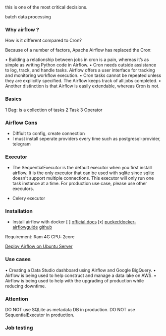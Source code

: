 this is one of the most critical decisions.
 
batch data processing

### Why airflow ?

How is it different compared to Cron?

Because of a number of factors, Apache Airflow has replaced the Cron:

• Building a relationship between jobs in cron is a pain, whereas it’s as simple as
  writing Python code in Airflow.
• Cron needs outside assistance to log, track, and handle tasks. Airflow offers a user
interface for tracking and monitoring workflow execution.
• Cron tasks cannot be repeated unless they are explicitly specified. The Airflow keeps
track of all jobs completed.
• Another distinction is that Airflow is easily extendable, whereas Cron is not.

### Basics

1 Dag: is a collection of tasks
2 Task
3 Operator

### Airflow Cons

- Diffiult to config, create connection
- I must install seperate providers every time such as postgresql-provider, telegram 


### Executor

- The SequentialExecutor is the default executor when you first install airflow. 
It is the only executor that can be used with sqlite since sqlite doesn't support multiple connections. This executor will only run one task instance at a time. For production use case, please use other executors.

- Celery executor

### Installation

- Install airflow with docker
[ ]  [official docs](https://airflow.apache.org/docs/apache-airflow/2.0.1/start/docker.html) 
[x] [pucker/docker-airflowguide](https://hevodata.com/learn/running-airflow-in-docker/) [github](https://github.com/puckel/docker-airflow)

Requirement: Ram 4G
CPU: 2core

[Deploy Airflow on Ubuntu Server](https://www.linkedin.com/pulse/deploying-airflow-20-ubuntu-2004-vps-nginx-https-setup-ivan-kumeyko)

### Use cases

• Creating a Data Studio dashboard using Airflow and Google BigQuery.
• Airflow is being used to help construct and manage a data lake on AWS.
• Airflow is being used to help with the upgrading of production while reducing downtime.

### Attention

DO NOT use SQLite as metadata DB in production.
DO NOT use SequentialExecutor in production. 

### Job testing
